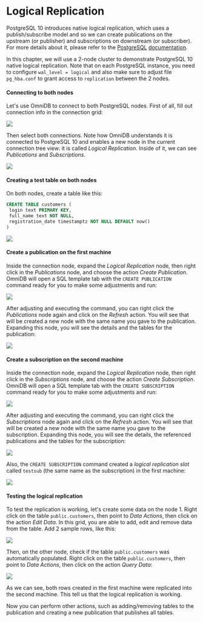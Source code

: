 # Logical Replication

PostgreSQL 10 introduces native logical replication, which uses a
publish/subscribe model and so we can create publications on the upstream (or
publisher) and subscriptions on downstream (or subscriber). For more details
about it, please refer to the
[PostgreSQL](https://www.postgresql.org/docs/10/static/sql-createpublication.html)
[documentation](https://www.postgresql.org/docs/10/static/sql-createsubscription.html).

In this chapter, we will use a 2-node cluster to demonstrate PostgreSQL 10
native logical replication. Note that on each PostgreSQL instance, you need to
configure `wal_level = logical` and also make sure to adjust file `pg_hba.conf`
to grant access to `replication` between the 2 nodes.

#### Connecting to both nodes

Let's use OmniDB to connect to both PostgreSQL nodes. First of all, fill out
connection info in the connection grid:

![](https://raw.githubusercontent.com/OmniDB/doc/master/img/image_117.png)

Then select both connections. Note how OmniDB understands it is connected to
PostgreSQL 10 and enables a new node in the current connection tree view: it is
called *Logical Replication*. Inside of it, we can see *Publications* and
*Subscriptions*.

![](https://raw.githubusercontent.com/OmniDB/doc/master/img/image_118.png)

#### Creating a test table on both nodes

On both nodes, create a table like this:

```sql
CREATE TABLE customers (
 login text PRIMARY KEY,
 full_name text NOT NULL,
 registration_date timestamptz NOT NULL DEFAULT now()
)
```

![](https://raw.githubusercontent.com/OmniDB/doc/master/img/image_119.png)

#### Create a publication on the first machine

Inside the connection node, expand the *Logical Replication* node, then right
click in the *Publications* node, and choose the action *Create Publication*.
OmniDB will open a SQL template tab with the `CREATE PUBLICATION` command ready
for you to make some adjustments and run:

![](https://raw.githubusercontent.com/OmniDB/doc/master/img/image_120.png)

After adjusting and executing the command, you can right click the *Publications*
node again and click on the *Refresh* action. You will see that will be created
a new node with the same name you gave to the publication. Expanding this node,
you will see the details and the tables for the publication:

![](https://raw.githubusercontent.com/OmniDB/doc/master/img/image_121.png)

#### Create a subscription on the second machine

Inside the connection node, expand the *Logical Replication* node, then right
click in the *Subscriptions* node, and choose the action *Create Subscription*.
OmniDB will open a SQL template tab with the `CREATE SUBSCRIPTION` command ready
for you to make some adjustments and run:

![](https://raw.githubusercontent.com/OmniDB/doc/master/img/image_122.png)

After adjusting and executing the command, you can right click the *Subscriptions*
node again and click on the *Refresh* action. You will see that will be created
a new node with the same name you gave to the subscription. Expanding this node,
you will see the details, the referenced publications and the tables for the
subscription:

![](https://raw.githubusercontent.com/OmniDB/doc/master/img/image_123.png)

Also, the `CREATE SUBSCRIPTION` command created a *logical replication slot*
called `testsub` (the same name as the subscription) in the first machine:

![](https://raw.githubusercontent.com/OmniDB/doc/master/img/image_124.png)

#### Testing the logical replication

To test the replication is working, let's create some data on the node 1. Right
click on the table `public.customers`, then point to *Data Actions*, then click
on the action *Edit Data*. In this grid, you are able to add, edit and remove
data from the table. Add 2 sample rows, like this:

![](https://raw.githubusercontent.com/OmniDB/doc/master/img/image_125.png)

Then, on the other node, check if the table `public.customers` was automatically
populated. Right click on the table `public.customers`, then point to *Data
Actions*, then click on the action *Query Data*:

![](https://raw.githubusercontent.com/OmniDB/doc/master/img/image_126.png)

As we can see, both rows created in the first machine were replicated into the
second machine. This tell us that the logical replication is working.

Now you can perform other actions, such as adding/removing tables to the
publication and creating a new publication that publishes all tables.
